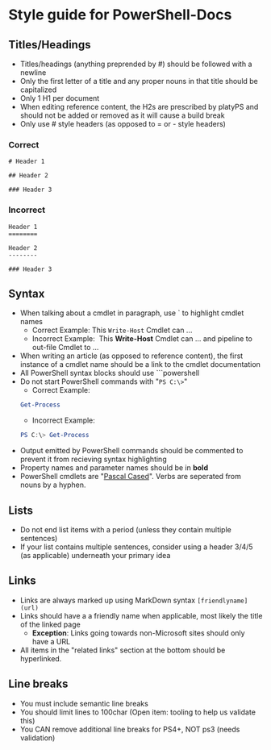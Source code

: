 # Style guide for PowerShell-Docs


## Titles/Headings

* Titles/headings (anything preprended by \#) should be followed with a newline
* Only the first letter of a title and any proper nouns in that title should be capitalized
* Only 1 H1 per document
* When editing reference content, the H2s are prescribed by platyPS and should not be added or removed as it will cause a build break
* Only use \# style headers (as opposed to = or \- style headers)

### Correct

```
# Header 1

## Header 2

### Header 3

```

### Incorrect

```
Header 1
========

Header 2
--------

### Header 3
```

## Syntax

* When talking about a cmdlet in paragraph, use \` to highlight cmdlet names
  * Correct Example:
  This `Write-Host` Cmdlet can ...
  * Incorrect Example:
  This **Write-Host** Cmdlet can ... and pipeline to out-file Cmdlet to ...
* When writing an article (as opposed to reference content), the first instance of a cmdlet name should be a link to the cmdlet documentation
* All PowerShell syntax blocks should use &#96;&#96;&#96;powershell
* Do not start PowerShell commands with "`PS C:\>`"
  * Correct Example:
  ```powershell
  Get-Process
  ```
  * Incorrect Example:
  ```powershell
  PS C:\> Get-Process
  ```
* Output emitted by PowerShell commands should be commented to prevent it from recieving syntax highlighting
* Property names and parameter names should be in **bold**
* PowerShell cmdlets are "[Pascal Cased](https://en.wikipedia.org/wiki/PascalCase)". Verbs are seperated from nouns by a hyphen.

## Lists

* Do not end list items with a period (unless they contain multiple sentences)
* If your list contains multiple sentences, consider using a header 3/4/5 (as applicable) underneath your primary idea

## Links

* Links are always marked up using MarkDown syntax `[friendlyname](url)`
* Links should have a a friendly name when applicable, most likely the title of the linked page
  * **Exception**: Links going towards non-Microsoft sites should only have a URL
* All items in the "related links" section at the bottom should be hyperlinked. 

## Line breaks

* You must include semantic line breaks
* You should limit lines to 100char (Open item: tooling to help us validate this)
* You CAN remove additional line breaks for PS4+, NOT ps3 (needs validation)
